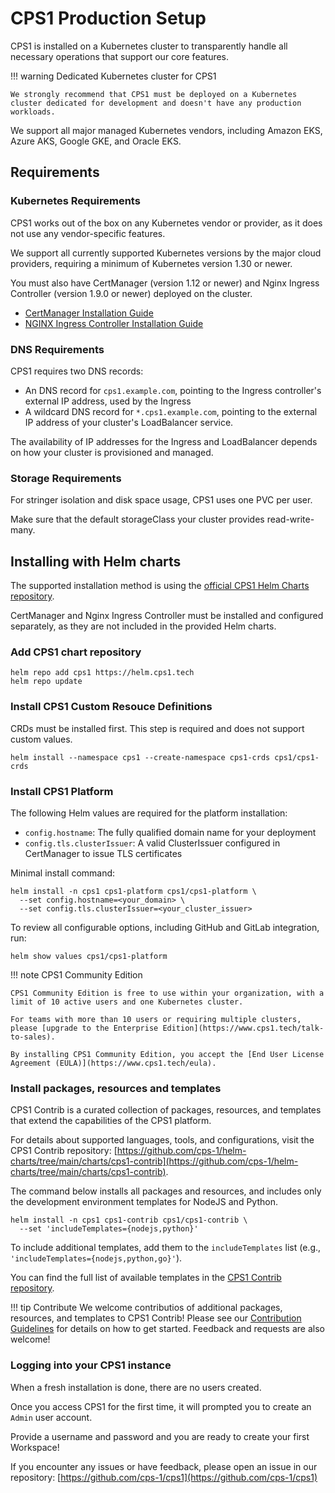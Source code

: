 # CPS1 Production Setup

CPS1 is installed on a Kubernetes cluster to transparently handle all necessary operations that support our core features.

!!! warning Dedicated Kubernetes cluster for CPS1

    We strongly recommend that CPS1 must be deployed on a Kubernetes cluster dedicated for development and doesn't have any production workloads.


We support all major managed Kubernetes vendors, including Amazon EKS, Azure AKS, Google GKE, and Oracle EKS.

## Requirements

### Kubernetes Requirements

CPS1 works out of the box on any Kubernetes vendor or provider, as it does not use any vendor-specific features.

We support all currently supported Kubernetes versions by the major cloud providers, requiring a minimum of Kubernetes version 1.30 or newer.

You must also have CertManager (version 1.12 or newer) and Nginx Ingress Controller (version 1.9.0 or newer) deployed on the cluster.

- [CertManager Installation Guide](https://cert-manager.io/docs/installation/)
- [NGINX Ingress Controller Installation Guide](https://kubernetes.github.io/ingress-nginx/deploy/)

### DNS Requirements

CPS1 requires two DNS records:

- An DNS record for `cps1.example.com`, pointing to the Ingress controller's external IP address, used by the Ingress
- A wildcard DNS record for `*.cps1.example.com`, pointing to the external IP address of your cluster's LoadBalancer service.

The availability of IP addresses for the Ingress and LoadBalancer depends on how your cluster is provisioned and managed.

### Storage Requirements

For stringer isolation and disk space usage, CPS1 uses one PVC per user.

Make sure that the default storageClass your cluster provides read-write-many.

## Installing with Helm charts

The supported installation method is using the [official CPS1 Helm Charts repository](https://github.com/cps-1/helm-charts/).

CertManager and Nginx Ingress Controller must be installed and configured separately, as they are not included in the provided Helm charts.

### Add CPS1 chart repository

```
helm repo add cps1 https://helm.cps1.tech
helm repo update
```

### Install CPS1 Custom Resouce Definitions

CRDs must be installed first. This step is required and does not support custom values.
```
helm install --namespace cps1 --create-namespace cps1-crds cps1/cps1-crds
```

### Install CPS1 Platform

The following Helm values are required for the platform installation:

- `config.hostname`: The fully qualified domain name for your deployment
- `config.tls.clusterIssuer`: A valid ClusterIssuer configured in CertManager to issue TLS certificates

Minimal install command:
```
helm install -n cps1 cps1-platform cps1/cps1-platform \
  --set config.hostname=<your_domain> \
  --set config.tls.clusterIssuer=<your_cluster_issuer>
```

To review all configurable options, including GitHub and GitLab integration, run:
```
helm show values cps1/cps1-platform
```

!!! note CPS1 Community Edition

    CPS1 Community Edition is free to use within your organization, with a limit of 10 active users and one Kubernetes cluster.

    For teams with more than 10 users or requiring multiple clusters, please [upgrade to the Enterprise Edition](https://www.cps1.tech/talk-to-sales).

    By installing CPS1 Community Edition, you accept the [End User License Agreement (EULA)](https://www.cps1.tech/eula).

### Install packages, resources and templates

CPS1 Contrib is a curated collection of packages, resources, and templates that extend the capabilities of the CPS1 platform.

For details about supported languages, tools, and configurations, visit the CPS1 Contrib repository: [https://github.com/cps-1/helm-charts/tree/main/charts/cps1-contrib](https://github.com/cps-1/helm-charts/tree/main/charts/cps1-contrib).

The command below installs all packages and resources, and includes only the development environment templates for NodeJS and Python.

```
helm install -n cps1 cps1-contrib cps1/cps1-contrib \
  --set 'includeTemplates={nodejs,python}'
```

To include additional templates, add them to the `includeTemplates` list (e.g., `'includeTemplates={nodejs,python,go}'`).

You can find the full list of available templates in the [CPS1 Contrib repository](https://github.com/cps-1/helm-charts/tree/main/charts/cps1-contrib/).

!!! tip Contribute 
    We welcome contributios of additional packages, resources, and templates to CPS1 Contrib! Please see our [Contribution Guidelines](https://github.com/cps-1/helm-charts/blob/main/charts/cps1-contrib/CONTRIBUTING.md) for details on how to get started. Feedback and requests are also welcome!

### Logging into your CPS1 instance

When a fresh installation is done, there are no users created.

Once you access CPS1 for the first time, it will prompted you to create an `Admin` user account.

Provide a username and password and you are ready to create your first Workspace!

If you encounter any issues or have feedback, please open an issue in our repository: [https://github.com/cps-1/cps1](https://github.com/cps-1/cps1)
